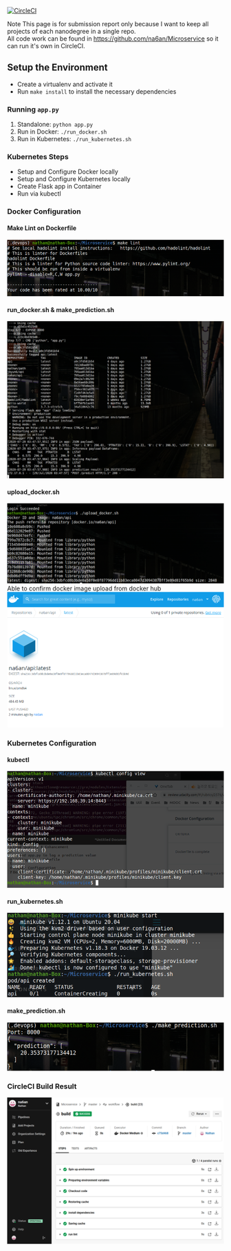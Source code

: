 [![CircleCI](https://circleci.com/gh/na6an/Microservice.svg?style=svg)](https://circleci.com/gh/na6an/Microservice)


Note
This page is for submission report only because I want to keep all projects of each nanodegree in a single repo.  
All code work can be found in https://github.com/na6an/Microservice so it can run it's own in CircleCI.


## Setup the Environment

* Create a virtualenv and activate it
* Run `make install` to install the necessary dependencies

### Running `app.py`

1. Standalone:  `python app.py`
2. Run in Docker:  `./run_docker.sh`
3. Run in Kubernetes:  `./run_kubernetes.sh`

### Kubernetes Steps

* Setup and Configure Docker locally
* Setup and Configure Kubernetes locally
* Create Flask app in Container
* Run via kubectl

### Docker Configuration  
#### Make Lint on Dockerfile
  <img src="https://github.com/na6an/CDevOps/blob/master/P4_ML_Microservice_API/pic/make_lint.png">  

#### run_docker.sh & make_prediction.sh
  <img src="https://github.com/na6an/CDevOps/blob/master/P4_ML_Microservice_API/pic/run_docker.png">  

#### upload_docker.sh
  <img src="https://github.com/na6an/CDevOps/blob/master/P4_ML_Microservice_API/pic/upload_docker.png">  
Able to confirm docker image upload from docker hub  
  <img src="https://github.com/na6an/CDevOps/blob/master/P4_ML_Microservice_API/pic/docker_hub.png">  
  
### Kubernetes Configuration
#### kubectl
  <img src="https://github.com/na6an/CDevOps/blob/master/P4_ML_Microservice_API/pic/kubectl.png">  
  
#### run_kubernetes.sh
  <img src="https://github.com/na6an/CDevOps/blob/master/P4_ML_Microservice_API/pic/run_kub.png">  
  
#### make_prediction.sh
  <img src="https://github.com/na6an/CDevOps/blob/master/P4_ML_Microservice_API/pic/make_pred.png">  

### CircleCI Build Result
  <img src="https://github.com/na6an/CDevOps/blob/master/P4_ML_Microservice_API/pic/circleci_build.png">  
